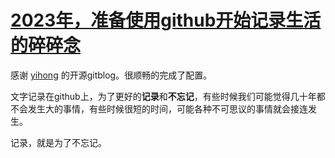 # [2023年，准备使用github开始记录生活的碎碎念](https://github.com/mengziin/gitblog/issues/1)

感谢 [yihong](https://github.com/yihong0618) 的开源gitblog。很顺畅的完成了配置。

文字记录在github上，为了更好的**记录**和**不忘记**，有些时候我们可能觉得几十年都不会发生大的事情，有些时候很短的时间，可能各种不可思议的事情就会接连发生。

记录，就是为了不忘记。